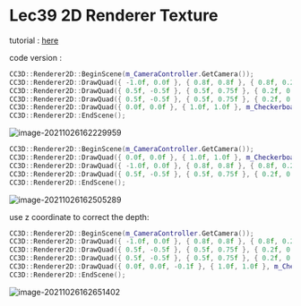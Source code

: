 # Lec39 2D Renderer Texture

tutorial : [here](https://www.youtube.com/watch?v=mW8eW3pLtmk&list=PLlrATfBNZ98dC-V-N3m0Go4deliWHPFwT&index=53)

code version :











```c++
CC3D::Renderer2D::BeginScene(m_CameraController.GetCamera());
CC3D::Renderer2D::DrawQuad({ -1.0f, 0.0f }, { 0.8f, 0.8f }, { 0.8f, 0.2f, 0.3f, 1.0f });
CC3D::Renderer2D::DrawQuad({ 0.5f, -0.5f }, { 0.5f, 0.75f }, { 0.2f, 0.3f, 0.8f, 1.0f });	
CC3D::Renderer2D::DrawQuad({ 0.5f, -0.5f }, { 0.5f, 0.75f }, { 0.2f, 0.3f, 0.8f, 1.0f });
CC3D::Renderer2D::DrawQuad({ 0.0f, 0.0f }, { 1.0f, 1.0f }, m_CheckerboardTexture);
CC3D::Renderer2D::EndScene();
```

![image-20211026162229959](https://i.loli.net/2021/10/26/7Z2gyfpxQXW9IhH.png)

```c++
CC3D::Renderer2D::BeginScene(m_CameraController.GetCamera());
CC3D::Renderer2D::DrawQuad({ 0.0f, 0.0f }, { 1.0f, 1.0f }, m_CheckerboardTexture);
CC3D::Renderer2D::DrawQuad({ -1.0f, 0.0f }, { 0.8f, 0.8f }, { 0.8f, 0.2f, 0.3f, 1.0f });
CC3D::Renderer2D::DrawQuad({ 0.5f, -0.5f }, { 0.5f, 0.75f }, { 0.2f, 0.3f, 0.8f, 1.0f });	
CC3D::Renderer2D::EndScene();
```

![image-20211026162505289](https://i.loli.net/2021/10/26/TUElCSjJIq6oGBb.png)

use z coordinate to correct the depth:

```c++
CC3D::Renderer2D::BeginScene(m_CameraController.GetCamera());
CC3D::Renderer2D::DrawQuad({ -1.0f, 0.0f }, { 0.8f, 0.8f }, { 0.8f, 0.2f, 0.3f, 1.0f });
CC3D::Renderer2D::DrawQuad({ 0.5f, -0.5f }, { 0.5f, 0.75f }, { 0.2f, 0.3f, 0.8f, 1.0f });
CC3D::Renderer2D::DrawQuad({ 0.5f, -0.5f }, { 0.5f, 0.75f }, { 0.2f, 0.3f, 0.8f, 1.0f });
CC3D::Renderer2D::DrawQuad({ 0.0f, 0.0f, -0.1f }, { 1.0f, 1.0f }, m_CheckerboardTexture);
CC3D::Renderer2D::EndScene();
```

![image-20211026162651402](https://i.loli.net/2021/10/26/UtG8eqmRLQ4Z1uX.png)